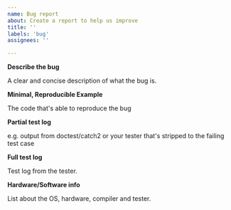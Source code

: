 ```yaml
---
name: Bug report
about: Create a report to help us improve
title: ''
labels: 'bug'
assignees: ''

---
```


**Describe the bug**

A clear and concise description of what the bug is.

**Minimal, Reproducible Example**

The code that's able to reproduce the bug

**Partial test log**

e.g. output from doctest/catch2 or your tester that's stripped to the failing test case

**Full test log**

Test log from the tester.

**Hardware/Software info**

List about the OS, hardware, compiler and tester.
